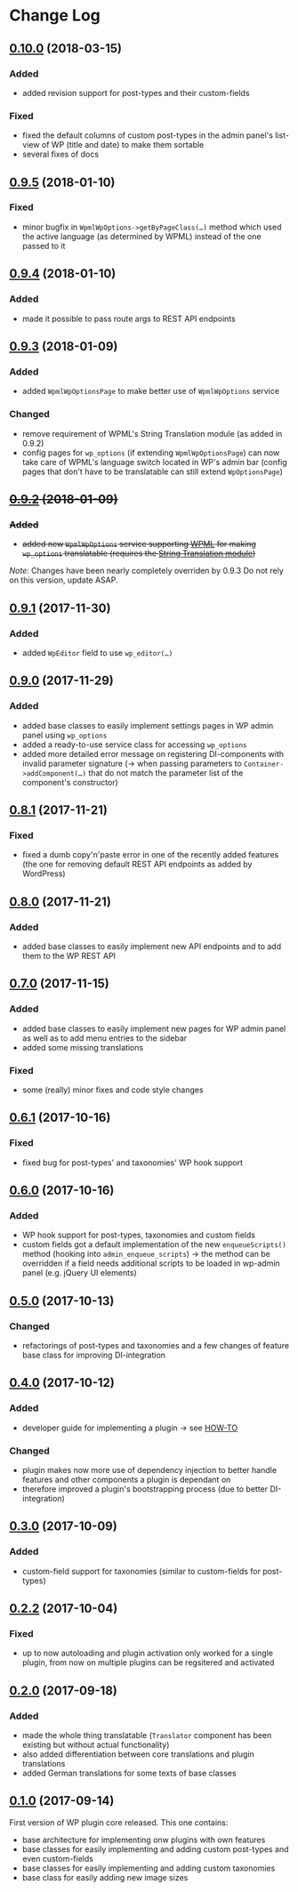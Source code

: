 # Change Log

## [0.10.0](https://github.com/Vierbeuter/wp-plugin-core/tree/0.10.0) (2018-03-15)
### Added
 * added revision support for post-types and their custom-fields
 
### Fixed
 * fixed the default columns of custom post-types in the admin panel's list-view of WP (title and date) to make them sortable
 * several fixes of docs

## [0.9.5](https://github.com/Vierbeuter/wp-plugin-core/tree/0.9.5) (2018-01-10)
### Fixed
 * minor bugfix in `WpmlWpOptions->getByPageClass(…)` method which used the active language (as determined by WPML) instead of the one passed to it

## [0.9.4](https://github.com/Vierbeuter/wp-plugin-core/tree/0.9.4) (2018-01-10)
### Added
 * made it possible to pass route args to REST API endpoints

## [0.9.3](https://github.com/Vierbeuter/wp-plugin-core/tree/0.9.3) (2018-01-09)
### Added
 * added `WpmlWpOptionsPage` to make better use of `WpmlWpOptions` service

### Changed
 * remove requirement of WPML's String Translation module (as added in 0.9.2)
 * config pages for `wp_options` (if extending `WpmlWpOptionsPage`) can now take care of WPML's language switch located in WP's admin bar (config pages that don't have to be translatable can still extend `WpOptionsPage`)

## ~~[0.9.2](https://github.com/Vierbeuter/wp-plugin-core/tree/0.9.2) (2018-01-09)~~
### ~~Added~~
 * ~~added new `WpmlWpOptions` service supporting [WPML](https://wpml.org/) for making `wp_options` translatable (requires the [String Translation module](https://wpml.org/documentation/getting-started-guide/string-translation/))~~

*Note*: Changes have been nearly completely overriden by 0.9.3 Do not rely on this version, update ASAP.

## [0.9.1](https://github.com/Vierbeuter/wp-plugin-core/tree/0.9.1) (2017-11-30)
### Added
 * added `WpEditor` field to use `wp_editor(…)`

## [0.9.0](https://github.com/Vierbeuter/wp-plugin-core/tree/0.9.0) (2017-11-29)
### Added
 * added base classes to easily implement settings pages in WP admin panel using `wp_options`
 * added a ready-to-use service class for accessing `wp_options`
 * added more detailed error message on registering DI-components with invalid parameter signature (&rarr; when passing parameters to `Container->addComponent(…)` that do not match the parameter list of the component's constructor)

## [0.8.1](https://github.com/Vierbeuter/wp-plugin-core/tree/0.8.1) (2017-11-21)
### Fixed
 * fixed a dumb copy'n'paste error in one of the recently added features (the one for removing default REST API endpoints as added by WordPress)

## [0.8.0](https://github.com/Vierbeuter/wp-plugin-core/tree/0.8.0) (2017-11-21)
### Added
 * added base classes to easily implement new API endpoints and to add them to the WP REST API

## [0.7.0](https://github.com/Vierbeuter/wp-plugin-core/tree/0.7.0) (2017-11-15)
### Added
 * added base classes to easily implement new pages for WP admin panel as well as to add menu entries to the sidebar
 * added some missing translations

###  Fixed
 * some (really) minor fixes and code style changes

## [0.6.1](https://github.com/Vierbeuter/wp-plugin-core/tree/0.6.1) (2017-10-16)
### Fixed
 * fixed bug for post-types' and taxonomies' WP hook support

## [0.6.0](https://github.com/Vierbeuter/wp-plugin-core/tree/0.6.0) (2017-10-16)
### Added
 * WP hook support for post-types, taxonomies and custom fields
 * custom fields got a default implementation of the new `enqueueScripts()` method (hooking into `admin_enqueue_scripts`) &rarr; the method can be overridden if a field needs additional scripts to be loaded in wp-admin panel (e.g. jQuery UI elements)

## [0.5.0](https://github.com/Vierbeuter/wp-plugin-core/tree/0.5.0) (2017-10-13)
### Changed
 * refactorings of post-types and taxonomies and a few changes of feature base class for improving DI-integration

## [0.4.0](https://github.com/Vierbeuter/wp-plugin-core/tree/0.4.0) (2017-10-12)
### Added
 * developer guide for implementing a plugin &rarr; see [HOW-TO](./doc/HOW-TO.md)

### Changed
 * plugin makes now more use of dependency injection to better handle features and other components a plugin is dependant on
 * therefore improved a plugin's bootstrapping process (due to better DI-integration)

## [0.3.0](https://github.com/Vierbeuter/wp-plugin-core/tree/0.3.0) (2017-10-09)
### Added
 * custom-field support for taxonomies (similar to custom-fields for post-types) 

## [0.2.2](https://github.com/Vierbeuter/wp-plugin-core/tree/0.2.2) (2017-10-04)
### Fixed
 * up to now autoloading and plugin activation only worked for a single plugin, from now on multiple plugins can be regsitered and activated

## [0.2.0](https://github.com/Vierbeuter/wp-plugin-core/tree/0.2.0) (2017-09-18)
### Added
 * made the whole thing translatable (`Translator` component has been existing but without actual functionality)
 * also added differentiation between core translations and plugin translations
 * added German translations for some texts of base classes

## [0.1.0](https://github.com/Vierbeuter/wp-plugin-core/tree/0.1.0) (2017-09-14)
First version of WP plugin core released. This one contains:
 * base architecture for implementing onw plugins with own features
 * base classes for easily implementing and adding custom post-types and even custom-fields
 * base classes for easily implementing and adding custom taxonomies
 * base class for easily adding new image sizes
